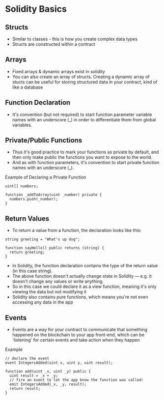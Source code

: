 # Solidity Basics

## Structs 
- Similar to classes - this is how you create complex data types
- Structs are constructed within a contract

## Arrays
- Fixed arrays & dynamic arrays exist in solidity
- You can also create an array of structs. Creating a dynamic array of stucts can be useful for storing structured data in your contract, kind of like a database

## Function Declaration
- It's convention (but not required) to start function parameter variable names with an underscore (_) in order to differentiate them from global variables. 

## Private/Public Functions
- Thus it's good practice to mark your functions as private by default, and then only make public the functions you want to expose to the world.
- And as with function parameters, it's convention to start private function names with an underscore (_).

Example of Declaring a Private Function
```solidity
uint[] numbers;

function _addToArray(uint _number) private {
  numbers.push(_number);
}
```

## Return Values
- To return a value from a function, the declaration looks like this:
``` solidity
string greeting = "What's up dog";

function sayHello() public returns (string) {
  return greeting;
}
```
- In Solidity, the function declaration contains the type of the return value (in this case string).
- The above function doesn't actually change state in Solidity — e.g. it doesn't change any values or write anything.
- So in this case we could declare it as a view function, meaning it's only viewing the data but not modifying it
- Solidity also contains pure functions, which means you're not even accessing any data in the app

## Events
- Events are a way for your contract to communicate that something happened on the blockchain to your app front-end, which can be 'listening' for certain events and take action when they happen

Example
``` solidity
// declare the event
event IntegersAdded(uint x, uint y, uint result);

function add(uint _x, uint _y) public {
  uint result = _x + _y;
  // fire an event to let the app know the function was called:
  emit IntegersAdded(_x, _y, result);
  return result;
}
```






